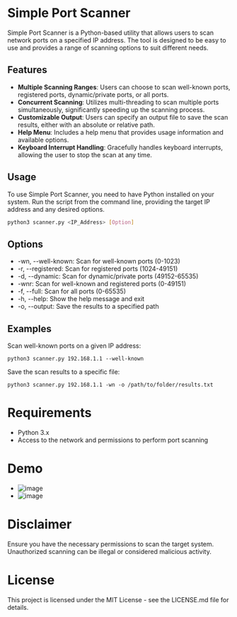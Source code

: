 # Simple Port Scanner

Simple Port Scanner is a Python-based utility that allows users to scan network ports on a specified IP address. The tool is designed to be easy to use and provides a range of scanning options to suit different needs.

## Features

- **Multiple Scanning Ranges**: Users can choose to scan well-known ports, registered ports, dynamic/private ports, or all ports.
- **Concurrent Scanning**: Utilizes multi-threading to scan multiple ports simultaneously, significantly speeding up the scanning process.
- **Customizable Output**: Users can specify an output file to save the scan results, either with an absolute or relative path.
- **Help Menu**: Includes a help menu that provides usage information and available options.
- **Keyboard Interrupt Handling**: Gracefully handles keyboard interrupts, allowing the user to stop the scan at any time.

## Usage

To use Simple Port Scanner, you need to have Python installed on your system. Run the script from the command line, providing the target IP address and any desired options.

```bash
python3 scanner.py <IP_Address> [Option]
```

## Options

- -wn, --well-known: Scan for well-known ports (0-1023)
- -r, --registered: Scan for registered ports (1024-49151)
- -d, --dynamic: Scan for dynamic/private ports (49152-65535)
- -wnr: Scan for well-known and registered ports (0-49151)
- -f, --full: Scan for all ports (0-65535)
- -h, --help: Show the help message and exit
- -o, --output: Save the results to a specified path

## Examples

Scan well-known ports on a given IP address:

`python3 scanner.py 192.168.1.1 --well-known`

Save the scan results to a specific file:

`python3 scanner.py 192.168.1.1 -wn -o /path/to/folder/results.txt`

# Requirements

- Python 3.x
- Access to the network and permissions to perform port scanning

# Demo
- ![image](https://github.com/user-attachments/assets/88d4abd0-f727-4e2f-adb0-dcd8fe611220)
- ![image](https://github.com/user-attachments/assets/50675378-d712-46c7-b8e6-9a10a930b951)

# Disclaimer

Ensure you have the necessary permissions to scan the target system. Unauthorized scanning can be illegal or considered malicious activity.

# License

This project is licensed under the MIT License - see the LICENSE.md file for details.
